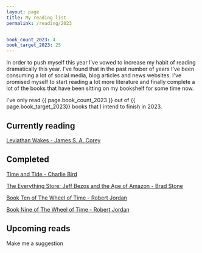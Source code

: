 ```yaml
---
layout: page
title: My reading list
permalink: /reading/2023


book_count_2023: 4
book_target_2023: 25
---
```


In order to push myself this year I've vowed to increase my habit of reading dramatically this year.  I've found that in the past number of years I've been consuming a lot of social media, blog articles and news websites.  I've promised myself to start reading a lot more literature and finally complete a lot of the books that have been sitting on my bookshelf for some time now.


I've only read {{ page.book_count_2023 }} out of {{ page.book_target_2023}} books that I intend to finish in 2023.

## Currently reading

[Leviathan Wakes - James S. A. Corey]()


## Completed

[Time and Tide - Charlie Bird]()

[The Everything Store: Jeff Bezos and the Age of Amazon - Brad Stone ]()

[Book Ten of The Wheel of Time  - Robert Jordan]()

[Book Nine of The Wheel of Time  - Robert Jordan]()




## Upcoming reads

Make me a suggestion

